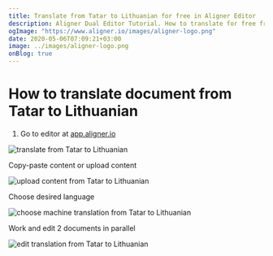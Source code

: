 ```yaml
---
title: Translate from Tatar to Lithuanian for free in Aligner Editor
description: Aligner Dual Editor Tutorial. How to translate for free from Tatar to Lithuanian. Aligner is multilingual document management platform. 
ogImage: "https://www.aligner.io/images/aligner-logo.png"
date: 2020-05-06T07:09:21+03:00
image: ../images/aligner-logo.png
onBlog: true
---
```


# How to translate document from Tatar to Lithuanian

1. Go to editor at [app.aligner.io](https://app.aligner.io "Aligner App web page")

![translate from Tatar to Lithuanian](../aligner-blank-editor.png "translate from Tatar to Lithuanian")

Copy-paste content or upload content

![upload content from Tatar to Lithuanian](../aligner-uploaded-document.png "upload content from Tatar to Lithuanian")

Choose desired language

![choose machine translation from Tatar to Lithuanian](../aligner-language-dropdown.png "choose machine translation from Tatar to Lithuanian")

Work and edit 2 documents in parallel

![edit translation from Tatar to Lithuanian](../aligner-double-sitded-editor.png "edit translation from Tatar to Lithuanian")

